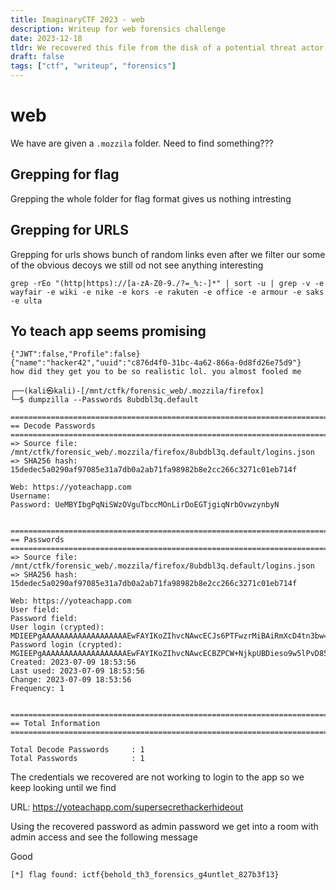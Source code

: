 ```yaml
---
title: ImaginaryCTF 2023 - web
description: Writeup for web forensics challenge
date: 2023-12-18
tldr: We recovered this file from the disk of a potential threat actor. Can you find out what they were up to?
draft: false
tags: ["ctf", "writeup", "forensics"]
---
```


# web

We have are given a `.mozzila` folder. Need to find something???

## Grepping for flag

Grepping the whole folder for flag format gives us nothing intresting 

## Grepping for URLS

Grepping for urls shows bunch of random links even after we filter our some of the obvious decoys we still od not see anything interesting

```
grep -rEo "(http|https)://[a-zA-Z0-9./?=_%:-]*" | sort -u | grep -v -e wayfair -e wiki -e nike -e kors -e rakuten -e office -e armour -e saks -e ulta
```

## Yo teach app seems promising 


```
{"JWT":false,"Profile":false}
{"name":"hacker42","uuid":"c876d4f0-31bc-4a62-866a-0d8fd26e75d9"}
how did they get you to be so realistic lol. you almost fooled me 
```


```
┌──(kali㉿kali)-[/mnt/ctfk/forensic_web/.mozzila/firefox]
└─$ dumpzilla --Passwords 8ubdbl3q.default       

=============================================================================================================
== Decode Passwords     
============================================================================================================
=> Source file: /mnt/ctfk/forensic_web/.mozzila/firefox/8ubdbl3q.default/logins.json
=> SHA256 hash: 15dedec5a0290af97085e31a7db0a2ab71fa98982b8e2cc266c3271c01eb714f

Web: https://yoteachapp.com
Username: 
Password: UeMBYIbgPqNiSWzOVguTbccMOnLirDoEGTjgiqNrbOvwzynbyN


=============================================================================================================
== Passwords            
============================================================================================================
=> Source file: /mnt/ctfk/forensic_web/.mozzila/firefox/8ubdbl3q.default/logins.json
=> SHA256 hash: 15dedec5a0290af97085e31a7db0a2ab71fa98982b8e2cc266c3271c01eb714f

Web: https://yoteachapp.com
User field: 
Password field: 
User login (crypted): MDIEEPgAAAAAAAAAAAAAAAAAAAEwFAYIKoZIhvcNAwcECJs6PTFwzrMiBAiRmXcD4tn3bw==
Password login (crypted): MGIEEPgAAAAAAAAAAAAAAAAAAAEwFAYIKoZIhvcNAwcECBZPCW+NjkpUBDieso9w5lPvD85RNcErLbGTXdamyji7ZKcL9FHxjnvt1WqwcVCsOETgCWCgwCg1jJmAW/MYugOoqQ==
Created: 2023-07-09 18:53:56
Last used: 2023-07-09 18:53:56
Change: 2023-07-09 18:53:56
Frequency: 1


===============================================================================================================
== Total Information
==============================================================================================================

Total Decode Passwords     : 1
Total Passwords            : 1
```
The credentials we recovered are not working to login to the app so we keep looking until we find 

URL: https://yoteachapp.com/supersecrethackerhideout

Using the recovered password as admin password we get into a room with admin access and see the following message

Good
```
[*] flag found: ictf{behold_th3_forensics_g4untlet_827b3f13}
```
